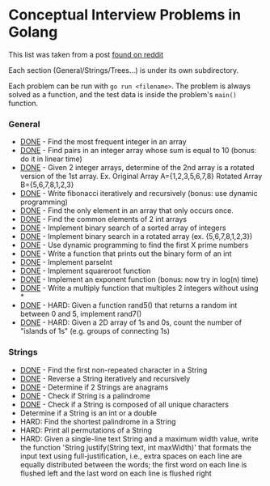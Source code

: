 # Conceptual Interview Problems in Golang
This list was taken from a post [found on reddit](https://www.reddit.com/r/cscareerquestions/comments/20ahfq/heres_a_pretty_big_list_of_programming_interview/?st=j8dc7k2e&sh=11599122)

Each section (General/Strings/Trees...) is under its own subdirectory.

Each problem can be run with `go run <filename>`. The problem is always solved
as a function, and the test data is inside the problem's `main()` function.

### General
 - [DONE](https://github.com/devedge/GolangPractice/blob/master/ConceptualInterviewProblems/General/mostfreqint.go) - Find the most frequent integer in an array
 - [DONE](https://github.com/devedge/GolangPractice/blob/master/ConceptualInterviewProblems/General/sum10.go) - Find pairs in an integer array whose sum is equal to 10 (bonus: do it in linear time)
 - [DONE](https://github.com/devedge/GolangPractice/blob/master/ConceptualInterviewProblems/General/rotatedarrays.go) - Given 2 integer arrays, determine of the 2nd array is a rotated version of the 1st array. Ex. Original Array A={1,2,3,5,6,7,8} Rotated Array B={5,6,7,8,1,2,3}
 - [DONE](https://github.com/devedge/GolangPractice/blob/master/ConceptualInterviewProblems/General/fibonacci.go) - Write fibonacci iteratively and recursively (bonus: use dynamic programming)
 - [DONE](https://github.com/devedge/GolangPractice/blob/master/ConceptualInterviewProblems/General/singlenum.go) - Find the only element in an array that only occurs once.
 - [DONE](https://github.com/devedge/GolangPractice/blob/master/ConceptualInterviewProblems/General/commonelements.go) - Find the common elements of 2 int arrays
 - [DONE](https://github.com/devedge/GolangPractice/blob/master/ConceptualInterviewProblems/General/binarysearch.go) - Implement binary search of a sorted array of integers
 - [DONE](https://github.com/devedge/GolangPractice/blob/master/ConceptualInterviewProblems/General/binarysearch-rotated.go) - Implement binary search in a rotated array (ex. {5,6,7,8,1,2,3})
 - [DONE](https://github.com/devedge/GolangPractice/blob/master/ConceptualInterviewProblems/General/primesievedynamic.go) - Use dynamic programming to find the first X prime numbers
 - [DONE](https://github.com/devedge/GolangPractice/blob/master/ConceptualInterviewProblems/General/printbinaryint.go) - Write a function that prints out the binary form of an int
 - [DONE](https://github.com/devedge/GolangPractice/blob/master/ConceptualInterviewProblems/General/parseint.go) - Implement parseInt
 - [DONE](https://github.com/devedge/GolangPractice/blob/master/ConceptualInterviewProblems/General/sqrt.go) - Implement squareroot function
 - [DONE](https://github.com/devedge/GolangPractice/blob/master/ConceptualInterviewProblems/General/exponent.go) - Implement an exponent function (bonus: now try in log(n) time)
 - [DONE](https://github.com/devedge/GolangPractice/blob/master/ConceptualInterviewProblems/General/multiply.go) - Write a multiply function that multiples 2 integers without using *
 - [DONE](https://github.com/devedge/GolangPractice/blob/master/ConceptualInterviewProblems/General/rand7.go) - HARD: Given a function rand5() that returns a random int between 0 and 5, implement rand7()
 - [DONE](https://github.com/devedge/GolangPractice/blob/master/ConceptualInterviewProblems/General/islandclusters.go) - HARD: Given a 2D array of 1s and 0s, count the number of "islands of 1s" (e.g. groups of connecting 1s)

### Strings
 - [DONE](https://github.com/devedge/GolangPractice/blob/master/ConceptualInterviewProblems/Strings/firstnon-repeated.go) - Find the first non-repeated character in a String
 - [DONE](https://github.com/devedge/GolangPractice/blob/master/ConceptualInterviewProblems/Strings/reverse-string.go) - Reverse a String iteratively and recursively
 - [DONE](https://github.com/devedge/GolangPractice/blob/master/ConceptualInterviewProblems/Strings/anagrams.go) - Determine if 2 Strings are anagrams
 - [DONE](https://github.com/devedge/GolangPractice/blob/master/ConceptualInterviewProblems/Strings/palindrome.go) - Check if String is a palindrome
 - [DONE](https://github.com/devedge/GolangPractice/blob/master/ConceptualInterviewProblems/Strings/uniqueStrings.go) - Check if a String is composed of all unique characters
 - Determine if a String is an int or a double
 - HARD: Find the shortest palindrome in a String
 - HARD: Print all permutations of a String
 - HARD: Given a single-line text String and a maximum width value, write the function 'String justify(String text, int maxWidth)' that formats the input text using full-justification, i.e., extra spaces on each line are equally distributed between the words; the first word on each line is flushed left and the last word on each line is flushed right
